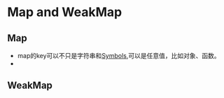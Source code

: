 # Map and WeakMap
## Map
* map的key可以不只是字符串和[Symbols](https://developer.mozilla.org/zh-CN/docs/Web/JavaScript/Reference/Global_Objects/Symbol),可以是任意值，比如对象、函数。
* 
## WeakMap
